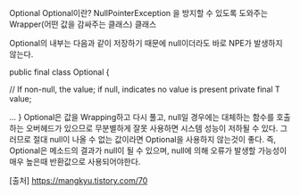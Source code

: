 Optional
Optional이란?
NullPointerException 을 방지할 수 있도록 도와주는 Wrapper(어떤 값을 감싸주는 클래스) 클래스

Optional의 내부는 다음과 같이 저장하기 때문에 null이더라도 바로 NPE가 발생하지 않는다.

public final class Optional<T> {

  // If non-null, the value; if null, indicates no value is present
  private final T value;
   
  ...
}
Optional은 값을 Wrapping하고 다시 풀고, null일 경우에는 대체하는 함수를 호출하는 오버헤드가 있으므로 무분별하게 잘못 사용하면 시스템 성능이 저하될 수 있다. 그러므로 절대 null이 나올 수 없는 값이라면 Optional을 사용하지 않는것이 좋다. 즉, Optional은 메소드의 결과가 null이 될 수 있으며, null에 의해 오류가 발생할 가능성이 매우 높은때 반환값으로 사용되어야한다.

[출처] https://mangkyu.tistory.com/70
